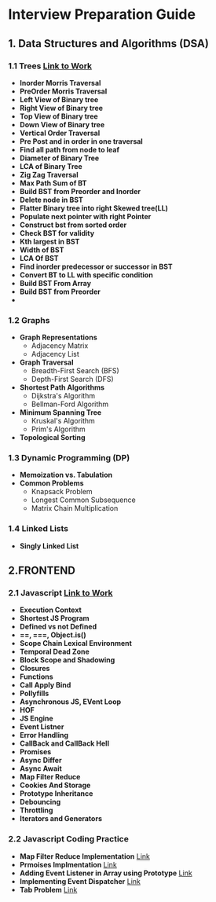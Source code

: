 # Interview Preparation Guide

## 1. Data Structures and Algorithms (DSA)

### 1.1 Trees [Link to Work](https://dorian-helicopter-7f2.notion.site/Tree-65d8225f25804a8987aafd9533eed37f)
- **Inorder Morris Traversal**
- **PreOrder Morris Traversal**
- **Left View of Binary tree**
- **Right View of Binary tree**
- **Top View of Binary tree**
- **Down View of Binary tree**
- **Vertical Order Traversal**
- **Pre Post and in order in one traversal**
- **Find all path from node to leaf**
- **Diameter of Binary Tree**
- **LCA of Binary Tree**
- **Zig Zag Traversal**
- **Max Path Sum of BT**
- **Build BST from Preorder and Inorder**
- **Delete node in BST**
- **Flatter Binary tree into right Skewed tree(LL)**
- **Populate next pointer with right Pointer**
- **Construct bst from sorted order**
- **Check BST for validity**
- **Kth largest in BST**
- **Width of BST**
- **LCA Of BST**
- **Find inorder predecessor or successor in BST**
- **Convert BT to LL with specific condition**
- **Build BST From Array**
- **Build BST from Preorder**
- 

### 1.2 Graphs
- **Graph Representations**
  - Adjacency Matrix
  - Adjacency List
- **Graph Traversal**
  - Breadth-First Search (BFS)
  - Depth-First Search (DFS)
- **Shortest Path Algorithms**
  - Dijkstra's Algorithm
  - Bellman-Ford Algorithm
- **Minimum Spanning Tree**
  - Kruskal's Algorithm
  - Prim's Algorithm
- **Topological Sorting**

### 1.3 Dynamic Programming (DP)
- **Memoization vs. Tabulation**
- **Common Problems**
  - Knapsack Problem
  - Longest Common Subsequence
  - Matrix Chain Multiplication

### 1.4 Linked Lists
- **Singly Linked List**

## 2.FRONTEND


### 2.1 Javascript [Link to Work](https://www.notion.so/Jacavascript-f3b73f7d5f1943c8bac148e441fa6091#1dbc98782ace465093a9f6d423935d5e)
- **Execution Context**
- **Shortest JS Program**
- **Defined vs not Defined**
- **==, ===, Object.is()**
- **Scope Chain Lexical Environment**
- **Temporal Dead Zone**
- **Block Scope and Shadowing**
- **Closures**
- **Functions**
- **Call Apply Bind**
- **Pollyfills**
- **Asynchronous JS, EVent Loop**
- **HOF**
- **JS Engine**
- **Event Listner**
- **Error Handling**
- **CallBack and CallBack Hell**
- **Promises**
- **Async Differ**
- **Async Await**
- **Map Filter Reduce**
- **Cookies And Storage**
- **Prototype Inheritance**
- **Debouncing**
- **Throttling**
- **Iterators and Generators**

### 2.2 Javascript Coding Practice
- **Map Filter Reduce Implementation** [Link](https://codesandbox.io/p/sandbox/array-map-qddysz)
- **Prmoises Implmentation**  [Link](https://codesandbox.io/p/sandbox/promise-impl-wwwpwp)
- **Adding Event Listener in Array using Prototype**  [Link](https://codesandbox.io/p/sandbox/adding-event-listener-in-array-sl2p67)
- **Implementing Event Dispatcher**  [Link](https://codesandbox.io/p/sandbox/implement-eventdispatcher-class-mqgxkw)
- **Tab Problem**  [Link](https://codesandbox.io/p/sandbox/tab-problem-1-yh9dg6)
